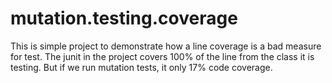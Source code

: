 # mutation.testing.coverage

This is simple project to demonstrate how a line coverage is a bad measure for test.
The junit in the project covers 100% of the line from the class it is testing. But if we run mutation tests, it only 17% code coverage.
